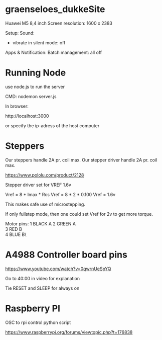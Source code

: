 # graenseloes_dukkeSite

Huawei M5 8,4 inch
Screen resolution:   1600 x 2383


Setup:
Sound:
- vibrate in silent mode: off

Apps & Notification: Batch management: all off 


# Running Node
use node.js to run the server

CMD: 
nodemon server.js

In browser:

http://localhost:3000

or specify the ip-adress of the host computer


# Steppers
Our steppers handle 2A pr. coil max.
Our stepper driver handle 2A pr. coil max. 

https://www.pololu.com/product/2128

Stepper driver set for VREF 1.6v

Vref = 8 * Imax * Rcs
Vref = 8 * 2 * 0.100
Vref = 1.6v

This makes safe use of microstepping. 

If only fullstep mode, then one could set Vref for 2v to get more torque. 

Motor pins: 
1   BLACK   A
2   GREEN   A\
3   RED     B   
4   BLUE    B\    


# A4988 Controller board pins

https://www.youtube.com/watch?v=0qwrnUeSpYQ

Go to 40:00 in video for explanation

Tie RESET and SLEEP for always on

# Raspberry PI
OSC to rpi control python script

https://www.raspberrypi.org/forums/viewtopic.php?t=176838
